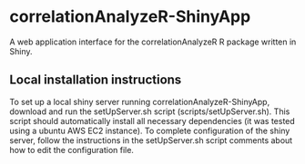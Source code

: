 # correlationAnalyzeR-ShinyApp

A web application interface for the correlationAnalyzeR R package written in Shiny.

## Local installation instructions

To set up a local shiny server running correlationAnalyzeR-ShinyApp, download and run the setUpServer.sh script (scripts/setUpServer.sh).
This script should automatically install all necessary dependencies (it was tested using a ubuntu AWS EC2 instance). To complete configuration of the shiny server, follow the instructions in the setUpServer.sh script comments about how to edit the configuration file.
